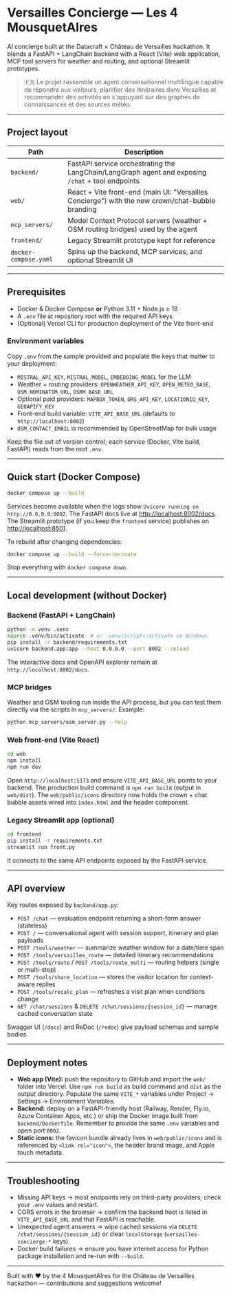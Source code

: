 # Versailles Concierge — Les 4 MousquetAIres

AI concierge built at the Datacraft × Château de Versailles hackathon. It blends a FastAPI + LangChain backend with a React (Vite) web application, MCP tool servers for weather and routing, and optional Streamlit prototypes.

> 🇫🇷 Le projet rassemble un agent conversationnel multilingue capable de répondre aux visiteurs, planifier des itinéraires dans Versailles et recommander des activités en s'appuyant sur des graphes de connaissances et des sources météo.

---

## Project layout

| Path | Description |
| --- | --- |
| `backend/` | FastAPI service orchestrating the LangChain/LangGraph agent and exposing `/chat` + tool endpoints |
| `web/` | React + Vite front-end (main UI: "Versailles Concierge") with the new crown/chat-bubble branding |
| `mcp_servers/` | Model Context Protocol servers (weather + OSM routing bridges) used by the agent |
| `frontend/` | Legacy Streamlit prototype kept for reference |
| `docker-compose.yaml` | Spins up the backend, MCP services, and optional Streamlit UI |

---

## Prerequisites

- Docker & Docker Compose **or** Python 3.11 + Node.js ≥ 18
- A `.env` file at repository root with the required API keys
- (Optional) Vercel CLI for production deployment of the Vite front-end

### Environment variables

Copy `.env` from the sample provided and populate the keys that matter to your deployment:

- `MISTRAL_API_KEY`, `MISTRAL_MODEL`, `EMBEDDING_MODEL` for the LLM
- Weather + routing providers: `OPENWEATHER_API_KEY`, `OPEN_METEO_BASE`, `OSM_NOMINATIM_URL`, `OSRM_BASE_URL`
- Optional paid providers: `MAPBOX_TOKEN`, `ORS_API_KEY`, `LOCATIONIQ_KEY`, `GEOAPIFY_KEY`
- Front-end build variable: `VITE_API_BASE_URL` (defaults to `http://localhost:8002`)
- `OSM_CONTACT_EMAIL` is recommended by OpenStreetMap for bulk usage

Keep the file out of version control; each service (Docker, Vite build, FastAPI) reads from the root `.env`.

---

## Quick start (Docker Compose)

```bash
docker compose up --build
```

Services become available when the logs show `Uvicorn running on http://0.0.0.0:8002`. The FastAPI docs live at [http://localhost:8002/docs](http://localhost:8002/docs). The Streamlit prototype (if you keep the `frontend` service) publishes on [http://localhost:8501](http://localhost:8501).

To rebuild after changing dependencies:

```bash
docker compose up --build --force-recreate
```

Stop everything with `docker compose down`.

---

## Local development (without Docker)

### Backend (FastAPI + LangChain)

```bash
python -m venv .venv
source .venv/bin/activate  # or .venv\Scripts\activate on Windows
pip install -r backend/requirements.txt
uvicorn backend.app:app --host 0.0.0.0 --port 8002 --reload
```

The interactive docs and OpenAPI explorer remain at `http://localhost:8002/docs`.

### MCP bridges

Weather and OSM tooling run inside the API process, but you can test them directly via the scripts in `mcp_servers/`. Example:

```bash
python mcp_servers/osm_server.py --help
```

### Web front-end (Vite React)

```bash
cd web
npm install
npm run dev
```

Open `http://localhost:5173` and ensure `VITE_API_BASE_URL` points to your backend. The production build command is `npm run build` (output in `web/dist`). The `web/public/icons` directory now holds the crown + chat bubble assets wired into `index.html` and the header component.

### Legacy Streamlit app (optional)

```bash
cd frontend
pip install -r requirements.txt
streamlit run front.py
```

It connects to the same API endpoints exposed by the FastAPI service.

---

## API overview

Key routes exposed by `backend/app.py`:

- `POST /chat` — evaluation endpoint returning a short-form answer (stateless)
- `POST /` — conversational agent with session support, itinerary and plan payloads
- `POST /tools/weather` — summarize weather window for a date/time span
- `POST /tools/versailles_route` — detailed itinerary recommendations
- `POST /tools/route` / `POST /tools/route_multi` — routing helpers (single or multi-stop)
- `POST /tools/share_location` — stores the visitor location for context-aware replies
- `POST /tools/recalc_plan` — refreshes a visit plan when conditions change
- `GET /chat/sessions` & `DELETE /chat/sessions/{session_id}` — manage cached conversation state

Swagger UI (`/docs`) and ReDoc (`/redoc`) give payload schemas and sample bodies.

---

## Deployment notes

- **Web app (Vite):** push the repository to GitHub and import the `web/` folder into Vercel. Use `npm run build` as build command and `dist` as the output directory. Populate the same `VITE_*` variables under Project → Settings → Environment Variables.
- **Backend:** deploy on a FastAPI-friendly host (Railway, Render, Fly.io, Azure Container Apps, etc.) or ship the Docker image built from `backend/Dockerfile`. Remember to provide the same `.env` variables and open port `8002`.
- **Static icons:** the favicon bundle already lives in `web/public/icons` and is referenced by `<link rel="icon">`, the header brand image, and Apple touch metadata.

---

## Troubleshooting

- Missing API keys → most endpoints rely on third-party providers; check your `.env` values and restart.
- CORS errors in the browser → confirm the backend host is listed in `VITE_API_BASE_URL` and that FastAPI is reachable.
- Unexpected agent answers → wipe cached sessions via `DELETE /chat/sessions/{session_id}` or clear `localStorage` (`versailles-concierge-*` keys).
- Docker build failures → ensure you have internet access for Python package installation and re-run with `--build`.

---

Built with ❤️ by the 4 MousquetAIres for the Château de Versailles hackathon — contributions and suggestions welcome!

